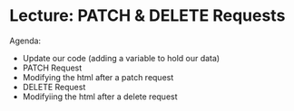 # Lecture: PATCH & DELETE Requests

Agenda:
* Update our code (adding a variable to hold our data)
* PATCH Request
* Modifying the html after a patch request
* DELETE Request
* Modifyiing the html after a delete request